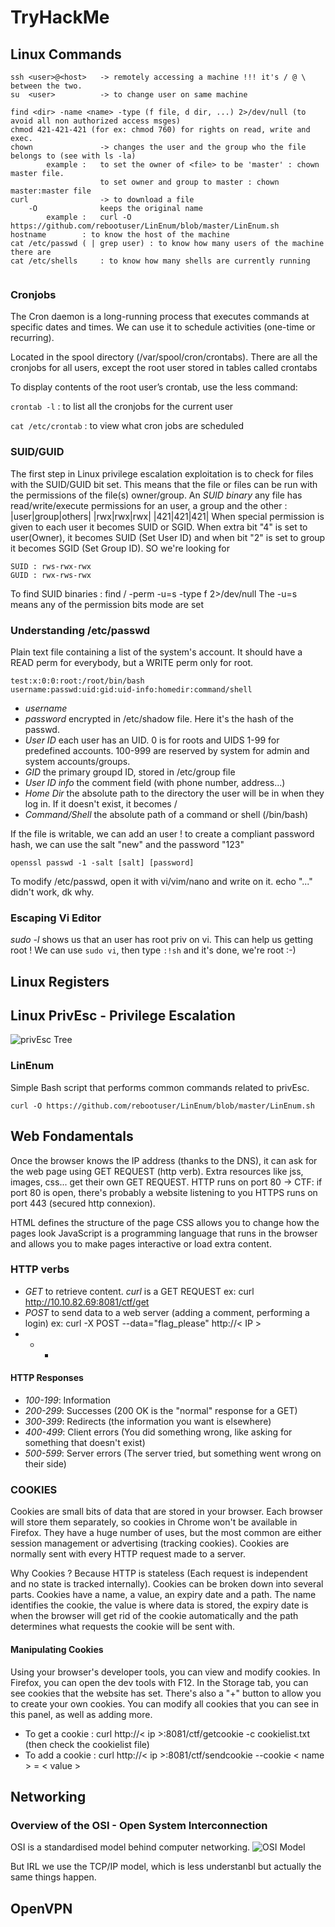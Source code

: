 # TryHackMe

## Linux Commands
```
ssh <user>@<host>	-> remotely accessing a machine !!! it's / @ \ between the two.
su	<user>			-> to change user on same machine

find <dir> -name <name> -type (f file, d dir, ...) 2>/dev/null (to avoid all non authorized access msges)
chmod 421-421-421 (for ex: chmod 760) for rights on read, write and exec.
chown 				-> changes the user and the group who the file belongs to (see with ls -la)
		example :	to set the owner of <file> to be 'master' : chown master file.
					to set owner and group to master : chown master:master file
curl				-> to download a file
	-O				keeps the original name
		example :	curl -O https://github.com/rebootuser/LinEnum/blob/master/LinEnum.sh
hostname		: to know the host of the machine
cat /etc/passwd ( | grep user) : to know how many users of the machine there are
cat /etc/shells		: to know how many shells are currently running


```
### Cronjobs

The Cron daemon is a long-running process that executes commands at specific dates and times. We can use it to schedule activities (one-time or recurring).

Located in the spool directory (/var/spool/cron/crontabs). There are all the cronjobs for all users, except the root user 
stored in tables called crontabs

To display contents of the root user’s crontab, use the less command:

```crontab -l```	: to list all the cronjobs for the current user

```cat /etc/crontab```	: to view what cron jobs are scheduled

### SUID/GUID

The first step in Linux privilege escalation exploitation is to check for files with the SUID/GUID bit set. This means that the file or files can be run with the permissions of the file(s) owner/group.
An *SUID binary* any file has read/write/execute permissions for an user, a group and the other :
|user|group|others|
|rwx|rwx|rwx|
|421|421|421|
When special permission is given to each user it becomes SUID or SGID. When extra bit "4" is set to user(Owner), it becomes SUID (Set User ID) and when bit "2" is set to group it becomes SGID (Set Group ID).
SO we're looking for
```
SUID : rws-rwx-rwx
GUID : rwx-rws-rwx
```
To find SUID binaries : find / -perm -u=s -type f 2\>/dev/null
The  -u=s means any of the permission bits mode are set

### Understanding /etc/passwd

Plain text file containing a list of the system's account. It should have a READ perm for everybody, but a WRITE perm only for root.
```
test:x:0:0:root:/root/bin/bash
username:passwd:uid:gid:uid-info:homedir:command/shell
```
- *username*
- *password* encrypted in /etc/shadow file. Here it's the hash of the passwd.
- *User ID* each user has an UID. 0 is for roots and UIDS 1-99 for predefined accounts. 100-999 are reserved by system for admin and system accounts/groups.
- *GID* the primary groupd ID, stored in /etc/group file
- *User ID info* the comment field (with phone number, address...)
- *Home Dir* the absolute path to the directory the user will be in when they log in. If it doesn't exist, it becomes /
- *Command/Shell* the absolute path of a command or shell (/bin/bash)

If the file is writable, we can add an user ! to create a compliant password hash, we can use the salt "new" and the password "123"
```
openssl passwd -1 -salt [salt] [password]
```
To modify /etc/passwd, open it with vi/vim/nano and write on it. echo "..." didn't work, dk why.

### Escaping Vi Editor

*sudo -l* shows us that an user has root priv on vi. This can help us getting root !
We can use ```sudo vi```, then type ```:!sh``` and it's done, we're root :-)
## Linux Registers

## Linux PrivEsc - Privilege Escalation
![privEsc Tree](https://github.com/oghobhainn/TryHackMe/blob/main/images/privEscTree.png)
### LinEnum
Simple Bash script that performs common commands related to privEsc.
```
curl -O https://github.com/rebootuser/LinEnum/blob/master/LinEnum.sh
```


## Web Fondamentals

Once the browser knows the IP address (thanks to the DNS), it can ask for the web page using GET REQUEST (http verb). Extra resources like jss, images, css... get their own GET REQUEST.
HTTP runs on port 80 -> CTF: if port 80 is open, there's probably a website listening to you
HTTPS runs on port 443 (secured http connexion).

HTML defines the structure of the page
CSS allows you to change how the pages look
JavaScript is a programming language that runs in the browser and allows you to make pages interactive or load extra content.

### HTTP verbs

- *GET* to retrieve content. *curl* is a GET REQUEST		ex: curl http://10.10.82.69:8081/ctf/get
- *POST* to send data to a web server (adding a comment, performing a login)	ex: curl -X POST --data="flag_please" http://< IP >
- * *

#### HTTP Responses
- *100-199*: Information
- *200-299*: Successes (200 OK is the "normal" response for a GET)
- *300-399*: Redirects (the information you want is elsewhere)
- *400-499*: Client errors (You did something wrong, like asking for something that doesn't exist)
- *500-599*: Server errors (The server tried, but something went wrong on their side)

### COOKIES
Cookies are small bits of data that are stored in your browser. Each browser will store them separately, so cookies in Chrome won't be available in Firefox. They have a huge number of uses, but the most common are either session management or advertising (tracking cookies). Cookies are normally sent with every HTTP request made to a server.

Why Cookies ? Because HTTP is stateless (Each request is independent and no state is tracked internally).
Cookies can be broken down into several parts. Cookies have a name, a value, an expiry date and a path. The name identifies the cookie, the value is where data is stored, the expiry date is when the browser will get rid of the cookie automatically and the path determines what requests the cookie will be sent with.

#### Manipulating Cookies

Using your browser's developer tools, you can view and modify cookies. In Firefox, you can open the dev tools with F12. In the Storage tab, you can see cookies that the website has set. There's also a "+" button to allow you to create your own cookies. You can modify all cookies that you can see in this panel, as well as adding more.
- To get a cookie : curl http://< ip >:8081/ctf/getcookie -c cookielist.txt	(then check the cookielist file)
- To add a cookie : curl http://< ip >:8081/ctf/sendcookie --cookie < name > = < value >

## Networking

### Overview of the OSI - Open System Interconnection
OSI is a standardised model behind computer networking.
![OSI Model](https://github.com/oghobhainn/TryHackMe/blob/main/images/OSI_model.png)

But IRL we use the TCP/IP model, which is less understanbl but actually the same things happen.



## OpenVPN
